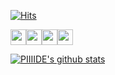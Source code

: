 [![Hits](https://hits.seeyoufarm.com/api/count/incr/badge.svg?url=https%3A%2F%2Fgithub.com%2Fxxpiiiide%2F&count_bg=%2379C83D&title_bg=%23555555&icon=&icon_color=%23E7E7E7&title=hits&edge_flat=false)](https://hits.seeyoufarm.com)

<img src="https://img.shields.io/badge/React-61DAFB.svg?&style=for-the-badge&logo=react&logoColor=white" height="25"/><img src="https://img.shields.io/badge/Javascript-F7DF1E.svg?&style=for-the-badge&logo=javascript&logoColor=white" height="25"/><img src="https://img.shields.io/badge/HTML5-E34F26.svg?&style=for-the-badge&logo=HTML5&logoColor=white" height="25"/><img src="https://img.shields.io/badge/CSS3-1572B6.svg?&style=for-the-badge&logo=CSS3&logoColor=white" height="25"/>


  [![PIIIIDE's github stats](https://github-readme-stats.vercel.app/api?username=xxpiiiide)](https://github.com/anuraghazra/github-readme-stats)
